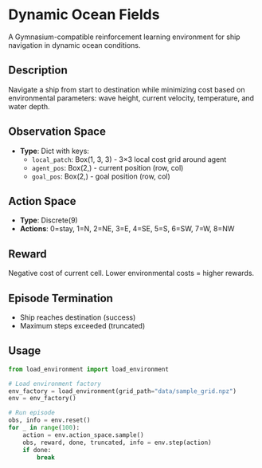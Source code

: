 # Dynamic Ocean Fields

A Gymnasium-compatible reinforcement learning environment for ship navigation in dynamic ocean conditions.

## Description

Navigate a ship from start to destination while minimizing cost based on environmental parameters: wave height, current velocity, temperature, and water depth.

## Observation Space

- **Type**: Dict with keys:
  - `local_patch`: Box(1, 3, 3) - 3×3 local cost grid around agent
  - `agent_pos`: Box(2,) - current position (row, col)
  - `goal_pos`: Box(2,) - goal position (row, col)

## Action Space

- **Type**: Discrete(9)
- **Actions**: 0=stay, 1=N, 2=NE, 3=E, 4=SE, 5=S, 6=SW, 7=W, 8=NW

## Reward

Negative cost of current cell. Lower environmental costs = higher rewards.

## Episode Termination

- Ship reaches destination (success)
- Maximum steps exceeded (truncated)

## Usage

```python
from load_environment import load_environment

# Load environment factory
env_factory = load_environment(grid_path="data/sample_grid.npz")
env = env_factory()

# Run episode
obs, info = env.reset()
for _ in range(100):
    action = env.action_space.sample()
    obs, reward, done, truncated, info = env.step(action)
    if done:
        break
```
